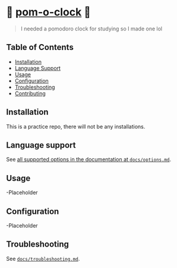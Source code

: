# :wave: [pom-o-clock](https://github.com/Hantasmagoria/pom-o-clock) :egg:

> I needed a pomodoro clock for studying so I made one lol

## Table of Contents

- [Installation](#installation)
- [Language Support](#language-support)
- [Usage](#usage)
- [Configuration](#configuration)
- [Troubleshooting](#troubleshooting)
- [Contributing](#contributing)

## Installation

This is a practice repo, there will not be any installations.

## Language support

See [all supported options in the documentation at `docs/options.md`](docs/options.md).

## Usage

-Placeholder

## Configuration

-Placeholder

## Troubleshooting

See [`docs/troubleshooting.md`](docs/troubleshooting.md).
